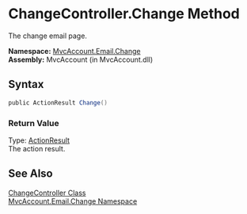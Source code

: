ChangeController.Change Method
==============================
The change email page.

**Namespace:** [MvcAccount.Email.Change][1]  
**Assembly:** MvcAccount (in MvcAccount.dll)

Syntax
------

```csharp
public ActionResult Change()
```

### Return Value
Type: [ActionResult][2]  
The action result.

See Also
--------
[ChangeController Class][3]  
[MvcAccount.Email.Change Namespace][1]  

[1]: ../README.md
[2]: http://msdn2.microsoft.com/en-us/library/dd493064
[3]: README.md